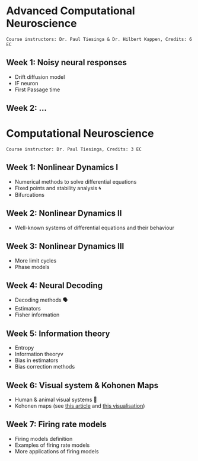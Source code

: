 # Advanced Computational Neuroscience 

```
Course instructors: Dr. Paul Tiesinga & Dr. Hilbert Kappen, Credits: 6 EC
```

## Week 1: Noisy neural responses
- Drift diffusion model
- IF neuron
- First Passage time

## Week 2: ...


# Computational Neuroscience 

```
Course instructor: Dr. Paul Tiesinga, Credits: 3 EC
```

## Week 1: Nonlinear Dynamics I 

- Numerical methods to solve differential equations 
- Fixed points and stability analysis 🌀
- Bifurcations 

## Week 2: Nonlinear Dynamics II

- Well-known systems of differential equations and their behaviour 

## Week 3: Nonlinear Dynamics III

- More limit cycles 
- Phase models

## Week 4: Neural Decoding

- Decoding methods 🗣
- Estimators
- Fisher information

## Week 5: Information theory

- Entropy
- Information theoryv
- Bias in estimators
- Bias correction methods

## Week 6: Visual system & Kohonen Maps

- Human & animal visual systems 🧠
- Kohonen maps (see [this article](https://towardsdatascience.com/kohonen-self-organizing-maps-a29040d688da) and [this visualisation](http://complexity-explorables.org/explorables/yo-kohonen/))

## Week 7: Firing rate models

- Firing models definition
- Examples of firing rate models
- More applications of firing models

